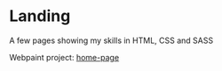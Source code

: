 # Landing
A few pages showing my skills in HTML, CSS and SASS

Webpaint project: [home-page](https://mariukhin.github.io/MyLanding/webpaint/build/index.html)
